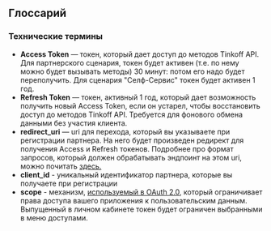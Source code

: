 ## Глоссарий

### Технические термины

* **Access Token** — токен, который дает доступ до методов Tinkoff API. Для партнерского сценария, токен будет активен (т.е. по нему можно будет вызывать методы) 30 минут: потом его надо будет переполучить. Для сценария "Селф-Сервис" токен будет активен 1 год.
* **Refresh Token** — токен, активный 1 год, который дает возможность получить новый Access Token, если он устарел, чтобы восстановить доступ до методов Tinkoff API. Требуется для фонового обмена данными без участия клиента.
* **redirect_uri** — uri для перехода, который вы указываете при регистрации партнера. На него будет произведен редирект для получения Access и Refresh токенов. Подробнее про формат запросов, который должен обрабатывать эндпоинт на этом uri, можно почитать [здесь.](#section/Partnerskij-scenarij/Opisanie-processa-avtorizacii)  
* **client_id** - уникальный идентификатор партнера, которые вы получаете при регистрации  
* **scope** - механизм, [используемый в OAuth 2.0](https://oauth.net/2/scope/), который ограничивает права доступа вашего приложения к пользовательским данным. Выпущенный в личном кабинете токен будет ограничен выбранными в меню доступами.
